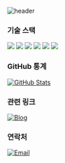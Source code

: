 ![header](https://capsule-render.vercel.app/api?type=waving&color=0:6e45e2,100:88d3ce&height=150&section=header&&fontColor=ffffff&fontSize=50&animation=blink&fontAlignY=40)

### 기술 스택

<img src="https://img.shields.io/badge/kotlin-7F52FF?style=flat-square&logo=kotlin&logoColor=white"/></a>
<img src="https://img.shields.io/badge/Android-34A853?style=flat-square&logo=Android&logoColor=white"/></a>
<img src="https://img.shields.io/badge/Jetpack%20Compose-4285F4?style=flat-square&logo=androidstudio&logoColor=white"/>
<img src="https://img.shields.io/badge/Room-F44336?style=flat-square&logo=android&logoColor=white"/>
<img src="https://img.shields.io/badge/Dagger-D0A270?style=flat-square&logo=dagger&logoColor=black"/>
<img src="https://img.shields.io/badge/Firebase-FFCA28?style=flat-square&logo=firebase&logoColor=black"/>


### GitHub 통계

[![GitHub Stats](https://github-readme-stats.vercel.app/api?username=dannyjoo7&show_icons=true)](https://github.com/dannyjoo7)

### 관련 링크

[![Blog](https://img.shields.io/badge/Blog-dannyjoo.tistory.com-orange)](https://dannyjoo.tistory.com/)


### 연락처

[![Email](https://img.shields.io/badge/Email-danny_joo@nave.com-brightgreen)](mailto:danny_joo@nave.com)
